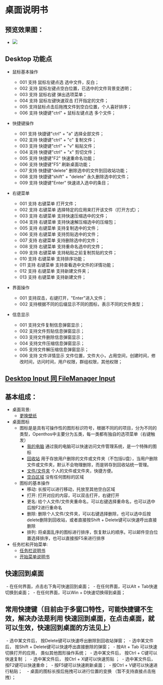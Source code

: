 # 桌面说明书

## 预览效果图：
- ![](https://github.com/openthos/desktop-analysis/blob/master/image/tmp_3263-Screenshot_2016-12-29-09-58-31-1261403727.png)

## Desktop 功能点

- 鼠标基本操作 
     - 001 支持 鼠标左键点选 选中文件，反白；
     - 002 支持 鼠标左键点空白位置，已选中的文件背景变透明；
     - 003 支持 鼠标右键 弹出选项菜单；
     - 004 支持 鼠标左键快速双击 打开指定的文件；
     - 005 支持鼠标点击后拖拽文件到空白位置，个人喜好排序；
     - 006 支持 快捷键"ctrl" + 鼠标左键点选 多个文件；
     
- 快捷键操作
 	 - 001 支持 快捷键"ctrl" + "a" 选择全部文件；
 	 - 002 支持 快捷键"ctrl" + "c" 复制文件；
 	 - 003 支持 快捷键"ctrl" + "v" 粘贴文件；
  	 - 004 支持 快捷键"ctrl" + "x" 剪切文件；
  	 - 005 支持 快捷键"F2" 快速重命名功能；
  	 - 006 支持 快捷键"F5“ 刷新桌面功能；
  	 - 007 支持 快捷键“delete" 删除选中的文件到回收站功能；
  	 - 008 支持 快捷键“shift" + "delete" 永久删除选中的文件；	
     - 009 支持 快捷键"Enter" 快速进入选中的条目；
	 
- 右键菜单
   	 - 001 支持 右键菜单 打开文件；
   	 - 002 支持 右键菜单 选择特定的应用来打开该文件（打开方式）；
   	 - 003 支持 右键菜单 支持快速压缩选中的文件；
   	 - 004 支持 右键菜单 支持快速解压缩选中的压缩包；
   	 - 005 支持 右键菜单 支持复制选中的文件；
   	 - 006 支持 右键菜单 支持剪贴选中的文件；
   	 - 007 支持 右键菜单 支持删除选中的文件；
   	 - 008 支持 右键菜单 支持重命名选中的文件；
   	 - 009 支持 右键菜单 支持粘贴之前复制剪贴的文件；
   	 - 010 支持 右键菜单 支持排序功能；
   	 - 011 支持 右键菜单 支持查看选中文件的详情功能；
   	 - 012 支持 右键菜单 支持新建文件夹；
   	 - 013 支持 右键菜单 支持新建文件；
	 
- 界面操作
   	 - 001 支持双击，右键打开，"Enter"进入文件；
   	 - 002 支持根据不同的后缀显示不同的图标，表示不同的文件类型；
	 
- 信息显示
   	 - 001 支持文件复制信息弹窗显示；
   	 - 002 支持文件剪贴信息弹窗显示；
   	 - 003 支持文件删除信息弹窗显示；
   	 - 004 支持文件压缩信息弹窗显示；
   	 - 005 支持文件解压缩信息弹窗显示；
   	 - 006 支持 文件详情显示 文件位置，文件大小，占用空间，创建时间，修改时间，访问时间，用户权限，群组权限，其他权限；	
 
## [Desktop Input 同 FileManager Input](https://github.com/openthos/desktop-analysis/blob/master/instructions/FileManagerInput.md)
## 基本组成：
- 桌面背景:
    - [更换壁纸](https://github.com/openthos/desktop-analysis/blob/master/instructions/change_wallpaper_info.md)
- 桌面图标
    - 图标是是具有可操作性的图形标识符号，根据不同的的项目，分为不同的类型，Openthos中主要分为五类，每一类都有独自的选项菜单（右键触发）
        - [我的电脑](https://github.com/openthos/desktop-analysis/blob/master/instructions/computer_info.md)   通过我的电脑可以快速访问文件管理系统，是一个特殊的图标
        - [回收站](https://github.com/openthos/desktop-analysis/blob/master/instructions/recycle_info.md)    用于存放用户删除的文件或文件夹（不包括U盘），当用户删除文件或文件夹，默认不会物理删除，而是转存到回收站统一管理。
        - [文件/文件夹](https://github.com/openthos/desktop-analysis/blob/master/instructions/file_info.md)   个人的文件或文件夹，快捷方便。
        - [空白区域](https://github.com/openthos/desktop-analysis/blob/master/instructions/blank_info.md)    没有任何图标的区域
    - 图标的基本操作
        - 移动: 长按可以进行移动，托放至其他空白区域
        - 打开: 打开对应的内容，可以双击打开，右键打开
        - 更名: 给个人文件/文件夹重命名，可以右键选择重命名，也可以选中后按F2进行重命名
        - 删除: 删除个人文件/文件夹，可以右键选择删除，也可以选中后按delete删除到回收站，或者直接按Shift + Delete键可以快速呼出直接删除
        - 排列: 将桌面乱序的图标进行排序，恢复默认的顺序。可以邮件空白位置选择排序，也可以直接按F5来进行排序
- 任务栏和开始菜单:
    - [任务栏说明书](https://github.com/openthos/systemui-analysis/blob/master/Systemui_use_instructions/TaskBar%20%E4%BD%BF%E7%94%A8%E8%AF%B4%E6%98%8E.md)
    - [开始菜单说明书](https://github.com/openthos/systemui-analysis/blob/master/Systemui_use_instructions/StartupMenu_user_instructions.md)
    
    
## 快速回到桌面
  - 在任何界面，点击右下角可快速回到桌面；
  - 在任何界面，可以Alt + Tab快速切换到桌面；
  - 在任何界面，可以Win + D快速切换得到桌面；
  
## 常用快捷键（目前由于多窗口特性，可能快捷键不生效，解决办法是利用 快速回到桌面，在点击桌面，就可以生效，快速回到桌面的方法见上）
  - 选中某文件后， 按Delete键可以快速呼出删除到回收站弹窗；
  - 选中某文件后， 按Shift + Delete键可以快速呼出直接删除的弹窗；
  - 按Alt + Tab 可以快速切换打开的应用， 类似其他图形操作系统；
  - 选中某文件后， 按Ctrl + C键可以快速复制 ；
  - 选中某文件后， 按Ctrl + X键可以快速剪贴 ；
  - 选中某文件后， 按F2键可以快速重命；
  - 按F5键可以快速刷新桌面；
  - 按Ctrl + V键可以快速进行粘贴；  
  - 桌面的图标长按后拖拽可以进行位置的变换 （暂不支持直接点击拖拽）；
  
